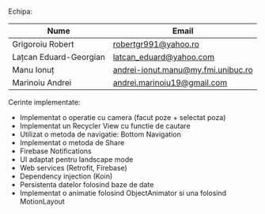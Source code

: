 Echipa:

| Nume                   | Email                              |
| -----------------------| -----------------------------------|
| Grigoroiu Robert       | robertgr991@yahoo.ro               |
| Lațcan Eduard-Georgian | latcan_eduard@yahoo.com            |
| Manu Ionuț             | andrei-ionut.manu@my.fmi.unibuc.ro |
|Marinoiu Andrei         | andrei.marinoiu19@gmail.com        |

Cerinte implementate:

- Implementat o operatie cu camera (facut poze + selectat poza)
- Implementat un Recycler View cu functie de cautare
- Utilizat o metoda de navigatie: Bottom Navigation
- Implementat o metoda de Share
- Firebase Notifications
- UI adaptat pentru landscape mode
- Web services (Retrofit, Firebase)
- Dependency injection (Koin)
- Persistenta datelor folosind baze de date
- Implementat o animatie folosind ObjectAnimator si una folosind MotionLayout